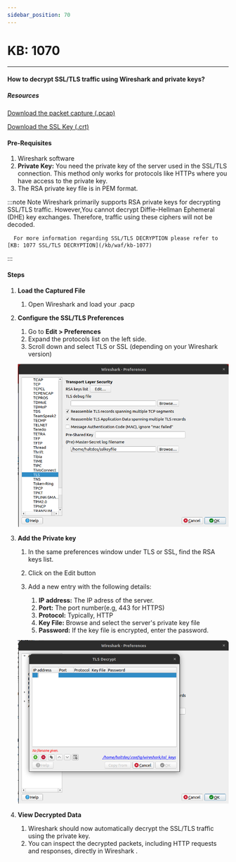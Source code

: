 ```yaml
---
sidebar_position: 70
---
```


# KB: 1070

---

#### **How to decrypt SSL/TLS traffic using Wireshark and private keys?**

##### Resources
[Download the packet capture (.pcap)](/file/enterprise/kb/1070/capture.pcap) 
  
[Download the SSL Key (.crt)](/file/enterprise/kb/1070/private.crt)

#### Pre-Requisites
  
   1. Wireshark software
   2. **Private Key:** You need the private key of the server used in the SSL/TLS connection. This method only works for protocols like HTTPs where you have access to the private key.
   3. The RSA private key file is in PEM format.

   :::note Note
     Wireshark primarily supports RSA private keys for decrypting SSL/TLS traffic. However,You cannot decrypt Diffie-Hellman Ephemeral (DHE) key exchanges. Therefore, traffic using these ciphers will not be decoded.
   
      For more information regarding SSL/TLS DECRYPTION please refer to [KB: 1077 SSL/TLS DECRYPTION](/kb/waf/kb-1077)
   :::

#### Steps

   1. **Load the Captured File**
      
      1. Open Wireshark and load your .pacp
   
   2. **Configure the SSL/TLS Preferences**
      
      1. Go to **Edit > Preferences**
      2. Expand the protocols list on the left side.
      3. Scroll down and select TLS or SSL (depending on your Wireshark version)

      ![kb-1070](/img/waf/v8/kb/tls.png)
   

   3. **Add the Private key**
      
      1. In the same preferences window under TLS or SSL, find the RSA keys list.
      2. Click on the Edit button
      3. Add a new entry with the following details: 
         
         1. **IP address:** The IP adress of the server.
         2. **Port:**  The port number(e.g, 443 for HTTPS)
         3. **Protocol:** Typically, HTTP
         4. **Key File:** Browse and select the server's private key file
         5. **Password:**  If the key file is encrypted, enter the password.
      
      ![kb-1070](/img/waf/v8/kb/rsa-key.png)
   
   4. **View Decrypted Data**
      
      1. Wireshark should now automatically decrypt the SSL/TLS traffic using the private key.
      2. You can inspect the decrypted packets, including HTTP requests and responses, directly in Wireshark     .  